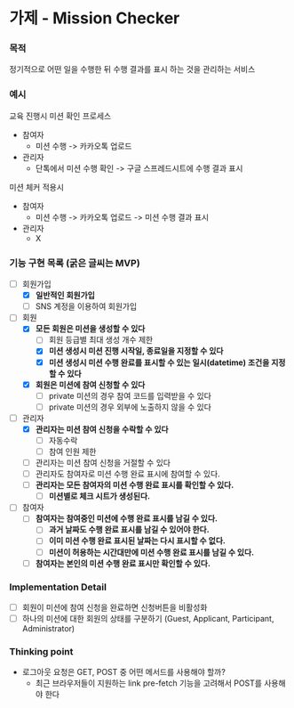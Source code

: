 # 가제 - Mission Checker

### 목적
정기적으로 어떤 일을 수행한 뒤 수행 결과를 표시 하는 것을 관리하는 서비스

### 예시
교육 진행시 미션 확인 프로세스
- 참여자
  - 미션 수행 -> 카카오톡 업로드
- 관리자 
  - 단톡에서 미션 수행 확인 -> 구글 스프레드시트에 수행 결과 표시

미션 체커 적용시
- 참여자 
  - 미션 수행 -> 카카오톡 업로드 -> 미션 수행 결과 표시
- 관리자 
  - X

### 기능 구현 목록 (굵은 글씨는 MVP)
- [ ] 회원가입
  - [x] **일반적인 회원가입**
  - [ ] SNS 계정을 이용하여 회원가입
- [ ] 회원
  - [x] **모든 회원은 미션을 생성할 수 있다**
    - [ ] 회원 등급별 최대 생성 개수 제한
    - [x] **미션 생성시 미션 진행 시작일, 종료일을 지정할 수 있다**
    - [x] **미션 생성시 미션 수행 완료를 표시할 수 있는 일시(datetime) 조건을 지정할 수 있다**
  - [x] **회원은 미션에 참여 신청할 수 있다**
    - [ ] private 미션의 경우 참여 코드를 입력받을 수 있다
    - [ ] private 미션의 경우 외부에 노출하지 않을 수 있다
- [ ] 관리자
  - [x] **관리자는 미션 참여 신청을 수락할 수 있다**
    - [ ] 자동수락
    - [ ] 참여 인원 제한
  - [ ] 관리자는 미션 참여 신청을 거절할 수 있다
  - [ ] 관리자도 참여자로 미션 수행 완료 표시에 참여할 수 있다.
  - [ ] **관리자는 모든 참여자의 미션 수행 완료 표시를 확인할 수 있다.**
    - [ ] **미션별로 체크 시트가 생성된다.**
- [ ] 참여자
  - [ ] **참여자는 참여중인 미션에 수행 완료 표시를 남길 수 있다.**
    - [ ] **과거 날짜도 수행 완료 표시를 남길 수 있어야 한다.**
    - [ ] **이미 미션 수행 완료 표시된 날짜는 다시 표시할 수 없다.**
    - [ ] **미션이 허용하는 시간대만에 미션 수행 완료 표시를 남길 수 있다.**
  - [ ] **참여자는 본인의 미션 수행 완료 표시만 확인할 수 있다.**

### Implementation Detail
- [ ] 회원이 미션에 참여 신청을 완료하면 신청버튼을 비활성화
- [ ] 하나의 미션에 대한 회원의 상태를 구분하기 (Guest, Applicant, Participant, Administrator)

### Thinking point
* 로그아웃 요청은 GET, POST 중 어떤 메서드를 사용해야 할까?
  * 최근 브라우저들이 지원하는 link pre-fetch 기능을 고려해서 POST를 사용해야 한다